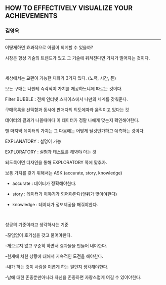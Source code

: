 ## HOW TO EFFECTIVELY VISUALIZE YOUR ACHIEVEMENTS
### 김영욱
---
어떻게하면 효과적으로 어필이 되게할 수 있을까?


시장은 항상 기술의 트렌드가 있고 그 기술에 뒤쳐진다면 가치가 떨어지는 것이다.

​

세상에서는 교환이 가능한 재화가 3가지 있다. (노력, 시간, 돈)

모든 구매는 나한테 즉각적이 가치를 제공하느냐에 따르는 것이다.


Filter BUBBLE : 전체 인터넷 스페이스에서 나만의 세계를 갖춰준다.

구매목록을 선택함과 동시에 판매자의 의도에따라 움직이고 있다는 것

데이터의 결과가 나올때마다 이 데이터가 정말 나에게 맞는지 확인해야한다.


맨 마지막 데이터의 가치는 그 다음에는 어떻게 될것인가하고 예측하는 것이다.

EXPLANATORY : 설명이 가능

EXPLORATORY : 실험과 테스트를 해봐야 아는 것

되도록이면 디자인을 통해 EXPLORATORY 쪽에 맞추자.

보통 가치를 갖기 위해서는 ASK (accurate, story, knowledge)

- accurate : 데이터가 정확해야한다.

- story : 데이터가 이야기가 되어야한다(앞뒤가 맞아야한다)

- knowledge : 데이터가 정보제공을 해줘야한다.

​

성공의 기준이라고 생각하시는 기준

-끊임없이 호기심을 갖고 물어야한다.

-게으르지 않고 꾸준히 하면서 결과물을 만들어 내야한다.

-현재에 처한 상황에 대해서 지속적인 도전을 해야한다.

-내가 하는 것이 사람을 이롭게 하는 일인지 생각해야한다.

-남에 대한 존중뿐만아니라 자신을 존중하면 자랑스럽게 여길 수 있어야한다.
